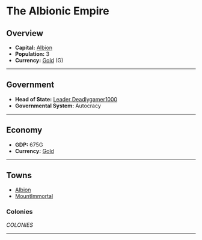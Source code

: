 # The Albionic Empire

## Overview

- **Capital:** [Albion](Albion)
- **Population:** 3
- **Currency:** [Gold](Gold) (G)

---

## Government

- **Head of State:** [Leader Deadlygamer1000](Deadlygamer1000)
- **Governmental System:** Autocracy

---

## Economy

- **GDP:** 675G
- **Currency:** [Gold](Gold)

---

## Towns

- [Albion](Albion)
- [MountImmortal](MountImmortal)

### Colonies

$COLONIES$

---